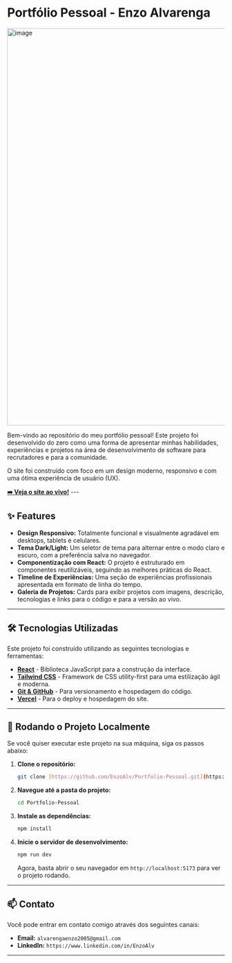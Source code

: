 # Portfólio Pessoal - Enzo Alvarenga

<img width="1877" height="918" alt="image" src="https://github.com/user-attachments/assets/771df5de-24be-466c-8aab-7339fac1032b" />

Bem-vindo ao repositório do meu portfólio pessoal! Este projeto foi desenvolvido do zero como uma forma de apresentar minhas habilidades, experiências e projetos na área de desenvolvimento de software para recrutadores e para a comunidade.

O site foi construído com foco em um design moderno, responsivo e com uma ótima experiência de usuário (UX).

**[➡️ Veja o site ao vivo!](portfolio-pessoal-sage.vercel.app
)** ---

## ✨ Features

* **Design Responsivo:** Totalmente funcional e visualmente agradável em desktops, tablets e celulares.
* **Tema Dark/Light:** Um seletor de tema para alternar entre o modo claro e escuro, com a preferência salva no navegador.
* **Componentização com React:** O projeto é estruturado em componentes reutilizáveis, seguindo as melhores práticas do React.
* **Timeline de Experiências:** Uma seção de experiências profissionais apresentada em formato de linha do tempo.
* **Galeria de Projetos:** Cards para exibir projetos com imagens, descrição, tecnologias e links para o código e para a versão ao vivo.

---

## 🛠️ Tecnologias Utilizadas

Este projeto foi construído utilizando as seguintes tecnologias e ferramentas:

* **[React](https://react.dev/)** - Biblioteca JavaScript para a construção da interface.
* **[Tailwind CSS](https://tailwindcss.com/)** - Framework de CSS utility-first para uma estilização ágil e moderna.
* **[Git & GitHub](https://github.com/)** - Para versionamento e hospedagem do código.
* **[Vercel](https://vercel.com/)** - Para o deploy e hospedagem do site.

---

## 🚀 Rodando o Projeto Localmente

Se você quiser executar este projeto na sua máquina, siga os passos abaixo:

1.  **Clone o repositório:**
    ```bash
    git clone [https://github.com/EnzoAlv/Portfolio-Pessoal.git](https://github.com/EnzoAlv/Portfolio-Pessoal.git)
    ```

2.  **Navegue até a pasta do projeto:**
    ```bash
    cd Portfolio-Pessoal
    ```

3.  **Instale as dependências:**
    ```bash
    npm install
    ```

4.  **Inicie o servidor de desenvolvimento:**
    ```bash
    npm run dev
    ```

    Agora, basta abrir o seu navegador em `http://localhost:5173` para ver o projeto rodando.

---

## 📫 Contato

Você pode entrar em contato comigo através dos seguintes canais:

* **Email:** `alvarengaenzo2005@gmail.com`
* **LinkedIn:** `https://www.linkedin.com/in/EnzoAlv`

---
